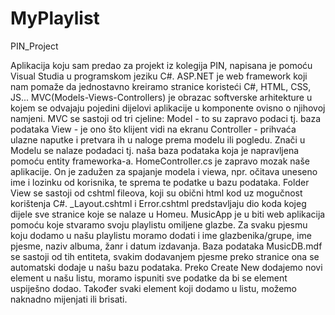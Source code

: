 # MyPlaylist
PIN_Project

Aplikacija koju sam predao za projekt iz kolegija PIN, napisana je pomoću Visual Studia u programskom jeziku C#. ASP.NET je web framework koji nam pomaže da jednostavno kreiramo stranice koristeći C#, HTML, CSS, JS...
MVC(Models-Views-Controllers) je obrazac softverske arhitekture u kojem se odvajaju pojedini dijelovi aplikacije u komponente ovisno o njihovoj namjeni.
MVC se sastoji od tri cjeline: 
Model - to su zapravo podaci tj. baza podataka
View - je ono što klijent vidi na ekranu
Controller - prihvaća ulazne naputke i pretvara ih u naloge prema modelu ili pogledu.
Znači u Modelu se nalaze podadaci tj. naša baza podataka koja je napravljena pomoću entity frameworka-a. HomeController.cs je zapravo mozak naše aplikacije. On je zadužen za spajanje modela i viewa, npr. očitava uneseno ime i lozinku od korisnika, te sprema te podatke u bazu podataka. Folder View se sastoji od cshtml fileova, koji su obični html kod uz mogučnost korištenja C#. _Layout.cshtml i Error.cshtml predstavljaju dio koda kojeg dijele sve stranice koje se nalaze u Homeu.
MusicApp je u biti web aplikacija pomoću koje stvaramo svoju playlistu omiljene glazbe. Za svaku pjesmu koju dodamo u našu playlistu moramo dodati i ime glazbenika/grupe, ime pjesme, naziv albuma, žanr i datum izdavanja. Baza podataka MusicDB.mdf se sastoji od tih entiteta, svakim dodavanjem pjesme preko stranice ona se automatski dodaje u našu bazu podataka. Preko Create New dodajemo novi element u našu listu, moramo ispuniti sve podatke da bi se element uspiješno dodao. Također svaki element koji dodamo u listu, možemo naknadno mijenjati ili brisati.

